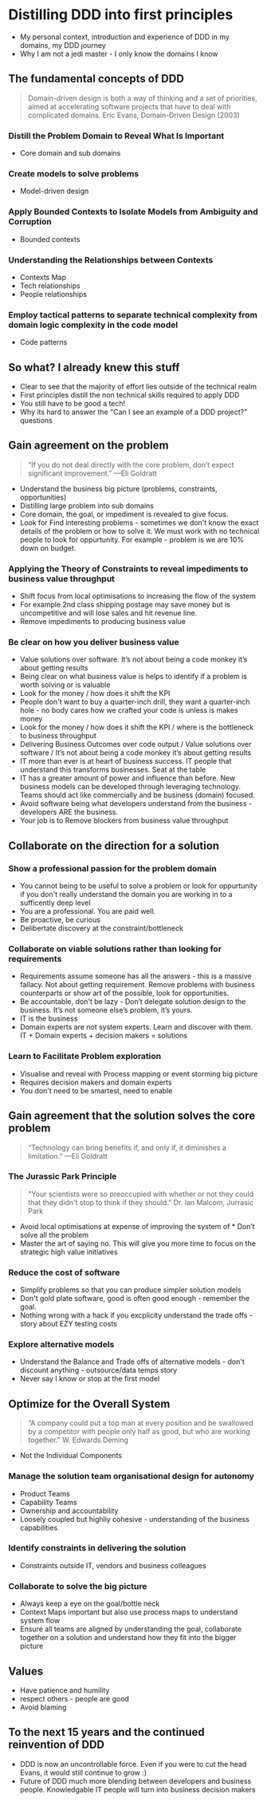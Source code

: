 # Distilling DDD into first principles

* My personal context, introduction and experience of DDD in my domains, my DDD journey
* Why I am not a jedi master - I only know the domains I know

## The fundamental concepts of DDD

> Domain-driven design is both a way of thinking and a set of priorities, aimed at accelerating software projects that have to deal with complicated domains. Eric Evans, Domain-Driven Design (2003)

### Distill the Problem Domain to Reveal What Is Important

 * Core domain and sub domains

### Create models to solve problems

 * Model-driven design

### Apply Bounded Contexts to Isolate Models from Ambiguity and Corruption

 * Bounded contexts 

### Understanding the Relationships between Contexts

 * Contexts Map
 * Tech relationships
 * People relationships

### Employ tactical patterns to separate technical complexity from domain logic complexity in the code model

 * Code patterns

## So what? I already knew this stuff

 * Clear to see that the majority of effort lies outside of the technical realm
 * First principles distill the non technical skills required to apply DDD
 * You still have to be good a tech!
 * Why its hard to answer the "Can I see an example of a DDD project?" questions 

## Gain agreement on the problem

 > “If you do not deal directly with the core problem, don’t expect significant improvement.” —Eli Goldratt

 * Understand the business big picture (problems, constraints, opportunities)
 * Distilling large problem into sub domains 
 * Core domain, the goal, or impediment is revealed to give focus.    
 * Look for Find interesting problems - sometimes we don't know the exact details of the problem or how to solve it. We must work with no technical people to look for oppurtunity. For example - problem is we are 10% down on budget.
 
 ### Applying the Theory of Constraints to reveal impediments to business value throughput

 * Shift focus from local optimisations to increasing the flow of the system
 * For example 2nd class shipping postage may save money but is uncompetitive and will lose sales and hit revenue line.
 * Remove impediments to producing business value

### Be clear on how you deliver business value

 * Value solutions over software. It’s not about being a code monkey it’s about getting results
 * Being clear on what business value is helps to identify if a problem is worth solving or is valuable
 * Look for the money / how does it shift the KPI
 * People don't want to buy a quarter-inch drill, they want a quarter-inch hole - no body cares how we crafted your code is unless is makes money
 * Look for the money / how does it shift the KPI / where is the bottleneck to business throughput
 * Delivering Business Outcomes over code output / Value solutions over software /  It’s not about being a code monkey it’s about getting results
 * IT more than ever is at heart of business success. IT people that understand this transforms businesses. Seat at the table
 * IT has a greater amount of power and influence than before. New business models can be developed through leveraging technology. Teams should act like commercially and be business (domain) focused.
 * Avoid software being what developers understand from the business - developers ARE the business.
 * Your job is to Remove blockers from business value throughput

## Collaborate on the direction for a solution

### Show a professional passion for the problem domain

 * You cannot being to be useful to solve a problem or look for oppurtunity if you don't really understand the domain you are working in to a sufficently deep level
 * You are a professional. You are paid well.
 * Be proactive, be curious 
 * Delibertate discovery at the constraint/bottleneck

### Collaborate on viable solutions rather than looking for requirements 

 * Requirements assume someone has all the answers - this is a massive fallacy. Not about getting requirement. Remove problems with business counterparts or show art of the possible, look for opportunities.
 * Be accountable, don't be lazy - Don’t delegate solution design to the business. It’s not someone else’s problem, it’s yours.
 * IT is the business
 * Domain experts are not system experts. Learn and discover with them. IT + Domain experts + decision makers = solutions

### Learn to Facilitate Problem exploration

 * Visualise and reveal with Process mapping or event storming big picture
 * Requires decision makers and domain experts
 * You don't need to be smartest, need to enable

## Gain agreement that the solution solves the core problem

 > “Technology can bring benefits if, and only if, it diminishes a limitation.” —Eli Goldratt


### The Jurassic Park Principle

 > "Your scientists were so preoccupied with whether or not they could that they didn't stop to think if they should.” Dr. Ian Malcom, Jurrasic Park

 * Avoid local optimisations at expense of improving the system
of * Don’t solve all the problem
 * Master the art of saying no. This will give you more time to focus on the strategic high value initiatives 

### Reduce the cost of software 

* Simplify problems so that you can produce simpler solution models
* Don't gold plate software, good is often good enough - remember the goal.
* Nothing wrong with a hack if you excplicity understand the trade offs - story about EZY testing costs

### Explore alternative models

* Understand the Balance and Trade offs of alternative models - don't discount anything - outsource/data temps story
* Never say I know or stop at the first model

## Optimize for the Overall System 

 > “A company could put a top man at every position and be swallowed by a competitor with people only half as good, but who are working together.” W. Edwards Deming

 * Not the Individual Components

### Manage the solution team organisational design for autonomy 

  * Product Teams
  * Capability Teams
  * Ownership and accountability
  * Loosely coupled but highliy cohesive -  understanding of the business capabilities
  
### Identify constraints in delivering the solution 

* Constraints outside  IT, vendors and business colleagues

### Collaborate to solve the big picture

* Always keep a eye on the goal/bottle neck
* Context Maps important but also use process maps to understand system flow
* Ensure all teams are aligned by understanding the goal,  collaborate together on a solution and understand how they fit into the bigger picture 

## Values

* Have patience and humility
* respect others - people are good
* Avoid blaming

## To the next 15 years and the continued reinvention of DDD

* DDD is now an uncontrollable force. Even if you were to cut the head Evans, it would still continue to grow :)
* Future of DDD much more blending between developers and business people. Knowledgable IT people will turn into business decision makers
